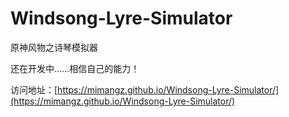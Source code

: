 # Windsong-Lyre-Simulator
原神风物之诗琴模拟器

还在开发中……相信自己的能力！

访问地址：[https://mimangz.github.io/Windsong-Lyre-Simulator/](https://mimangz.github.io/Windsong-Lyre-Simulator/)
